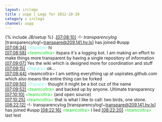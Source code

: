 ```yaml
---
layout: irclogs
title : uspp | Logs for 2012-10-19
category : irclogs
channel: uspp
---
```

{% include JB/setup %}
.<a href="#07:08:10" name="07:08:10" class="time">[07:08:10]</a> -!- <i class="join">transparencylog</i> [transparencylog!~transpare@209.141.hv.ls] has joined #uspp
<br />
<a href="#07:08:34" name="07:08:34" class="time">[07:08:34]</a> <i class="person" style="color:#7deee6">&lt;itspara&gt;</i> hi
<br />
<a href="#07:08:58" name="07:08:58" class="time">[07:08:58]</a> <i class="person" style="color:#1bd32b">&lt;teamcoltra&gt;</i> itspara it's a logging bot. I am making an effort to make things more transparent by having a single repository of information
<br />
<a href="#07:09:07" name="07:09:07" class="time">[07:09:07]</a>  Yes the wiki which is designed more for coordination and stuff
<br />
<a href="#07:09:15" name="07:09:15" class="time">[07:09:15]</a> <span style="color:#7deee6">&lt;itspara&gt;</span> ok...
<br />
<a href="#07:09:44" name="07:09:44" class="time">[07:09:44]</a> <span class="person">&lt;teamcoltra&gt;</span> I am setting everything up at uspirates.github.com which also means the entire thing can be forked
<br />
<a href="#07:09:50" name="07:09:50" class="time">[07:09:50]</a> <span class="person" style="color:#7deee6">&lt;itspara&gt;</span> thought it might be a bot cuz of the name
<br />
<a href="#07:09:52" name="07:09:52" class="time">[07:09:52]</a> <span class="person" style="color:#1bd32b">&lt;teamcoltra&gt;</span> and backed up by anyone. Ultimate transparency
<br />
<a href="#07:10:10" name="07:10:10" class="time">[07:10:10]</a> <span class="person" style="color:#1bd32b">&lt;teamcoltra&gt;</span> (and open source)
<br />
<a href="#07:10:25" name="07:10:25" class="time">[07:10:25]</a> <span class="person" style="color:#1bd32b">&lt;teamcoltra&gt;</span> that is what I like to call: two birds, one stone.
<br />
<a href="#08:22:12" name="08:22:12" class="time">[08:22:12]</a> -!- <span class="join">transparencylog</span> [transparencylog!~transpare@209.141.hv.ls] has joined #uspp
<a href="#08:22:16" name="08:22:16" class="time">[08:22:16]</a> <span class="person" style="color:#1bd32b">&lt;teamcoltra&gt;</span> I lied
<a href="#08:22:20" name="08:22:20" class="time">[08:22:20]</a> <span class="person" style="color:#1bd32b">&lt;teamcoltra&gt;</span> last test
<br />


